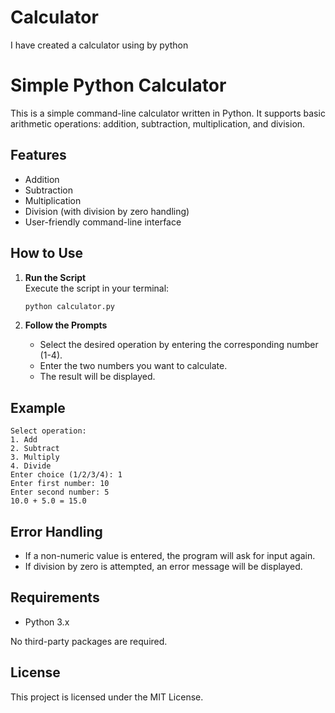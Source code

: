 # Calculator
I have created a calculator using by python 
# Simple Python Calculator

This is a simple command-line calculator written in Python. It supports basic arithmetic operations: addition, subtraction, multiplication, and division.

## Features

- Addition
- Subtraction
- Multiplication
- Division (with division by zero handling)
- User-friendly command-line interface

## How to Use

1. **Run the Script**  
   Execute the script in your terminal:
   ```bash
   python calculator.py
   ```

2. **Follow the Prompts**  
   - Select the desired operation by entering the corresponding number (1-4).
   - Enter the two numbers you want to calculate.
   - The result will be displayed.

## Example

```
Select operation:
1. Add
2. Subtract
3. Multiply
4. Divide
Enter choice (1/2/3/4): 1
Enter first number: 10
Enter second number: 5
10.0 + 5.0 = 15.0
```

## Error Handling

- If a non-numeric value is entered, the program will ask for input again.
- If division by zero is attempted, an error message will be displayed.

## Requirements

- Python 3.x

No third-party packages are required.

## License

This project is licensed under the MIT License.
